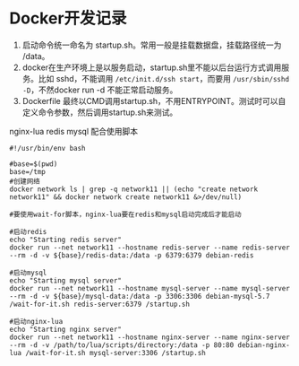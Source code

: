 Docker开发记录
====

1. 启动命令统一命名为 startup.sh。常用一般是挂载数据盘，挂载路径统一为 /data。
2. docker在生产环境上是以服务启动，startup.sh里不能以后台运行方式调用服务。比如 sshd，不能调用 `/etc/init.d/ssh start`，而要用 `/usr/sbin/sshd -D`，不然docker run -d 不能正常启动服务。
3. Dockerfile 最终以CMD调用startup.sh，不用ENTRYPOINT。测试时可以自定义命令参数，然后调用startup.sh来测试。

nginx-lua redis mysql 配合使用脚本

```shell
#!/usr/bin/env bash

#base=$(pwd)
base=/tmp
#创建网络
docker network ls | grep -q network11 || (echo "create network network11" && docker network create network11 &>/dev/null)

#要使用wait-for脚本，nginx-lua要在redis和mysql启动完成后才能启动

#启动redis
echo "Starting redis server"
docker run --net network11 --hostname redis-server --name redis-server --rm -d -v ${base}/redis-data:/data -p 6379:6379 debian-redis

#启动mysql
echo "Starting mysql server"
docker run --net network11 --hostname mysql-server --name mysql-server --rm -d -v ${base}/mysql-data:/data -p 3306:3306 debian-mysql-5.7 /wait-for-it.sh redis-server:6379 /startup.sh

#启动nginx-lua
echo "Starting nginx server"
docker run --net network11 --hostname nginx-server --name nginx-server --rm -d -v /path/to/lua/scripts/directory:/data -p 80:80 debian-nginx-lua /wait-for-it.sh mysql-server:3306 /startup.sh
```
